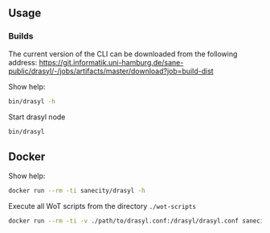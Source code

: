 ## Usage

### Builds

The current version of the CLI can be downloaded from the following address: https://git.informatik.uni-hamburg.de/sane-public/drasyl/-/jobs/artifacts/master/download?job=build-dist

Show help:
```bash
bin/drasyl -h
```

Start drasyl node
```bash
bin/drasyl
```

##  Docker

Show help:
```bash
docker run --rm -ti sanecity/drasyl -h
```

Execute all WoT scripts from the directory `./wot-scripts`
```bash
docker run --rm -ti -v ./path/to/drasyl.conf:/drasyl/drasyl.conf sanecity/drasyl
```

